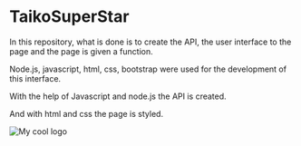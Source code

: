 # TaikoSuperStar


In this repository, what is done is to create the API, the user interface to the page and the page is given a function.

Node.js, javascript, html, css, bootstrap were used for the development of this interface.

With the help of Javascript and node.js the API is created.

And with html and css the page is styled.

<img src="TsinF.png" alt="My cool logo"/>
